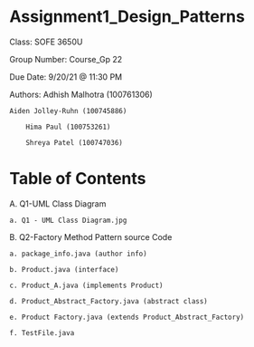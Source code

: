 # Assignment1_Design_Patterns
Class: SOFE 3650U

Group Number: Course_Gp 22

Due Date: 9/20/21 @ 11:30 PM

Authors: 
	Adhish Malhotra (100761306)

	Aiden Jolley-Ruhn (100745886)
	 
        Hima Paul (100753261) 
	 
        Shreya Patel (100747036)
         
# Table of Contents
A. Q1-UML Class Diagram

    a. Q1 - UML Class Diagram.jpg
    
B. Q2-Factory Method Pattern source Code

    a. package_info.java (author info)
    
    b. Product.java (interface)
    
    c. Product_A.java (implements Product)
    
    d. Product_Abstract_Factory.java (abstract class)
    
    e. Product Factory.java (extends Product_Abstract_Factory)
    
    f. TestFile.java
